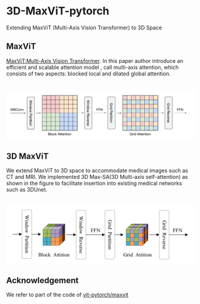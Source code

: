 # 3D-MaxViT-pytorch
Extending MaxViT (Multi-Axis Vision Transformer) to 3D Space


## MaxViT
[MaxViT:Multi-Axis Vision Transformer](https://arxiv.org/abs/2204.01697).  In this paper author introduce an efficient and scalable attention model , call multi-axis attention, which consists of two aspects: blocked local and dilated global attention.
<br>
<br>
<br>
![max-sa](img/max-sa.png)

## 3D MaxViT
We extend MaxViT to 3D space to accommodate medical images such as CT and MRI. We implemented 3D Max-SA(3D Multi-axis self-attention) as shown in the figure to facilitate insertion into existing medical networks such as 3DUnet.
<br>
<br>
<br>
![3d-max-sa](img/3d-max-sa.png)

## Acknowledgement
We refer to part of the code of [vit-pytorch/maxvit](https://github.com/lucidrains/vit-pytorch)